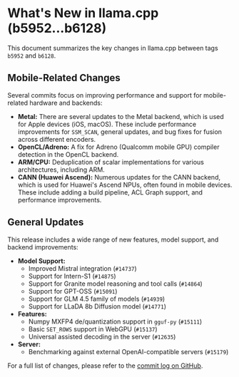 # What's New in llama.cpp (b5952...b6128)

This document summarizes the key changes in llama.cpp between tags `b5952` and `b6128`.

## Mobile-Related Changes

Several commits focus on improving performance and support for mobile-related hardware and backends:

*   **Metal:** There are several updates to the Metal backend, which is used for Apple devices (iOS, macOS). These include performance improvements for `SSM_SCAN`, general updates, and bug fixes for fusion across different encoders.
*   **OpenCL/Adreno:** A fix for Adreno (Qualcomm mobile GPU) compiler detection in the OpenCL backend.
*   **ARM/CPU:** Deduplication of scalar implementations for various architectures, including ARM.
*   **CANN (Huawei Ascend):** Numerous updates for the CANN backend, which is used for Huawei's Ascend NPUs, often found in mobile devices. These include adding a build pipeline, ACL Graph support, and performance improvements.

## General Updates

This release includes a wide range of new features, model support, and backend improvements:

*   **Model Support:**
    *   Improved Mistral integration (`#14737`)
    *   Support for Intern-S1 (`#14875`)
    *   Support for Granite model reasoning and tool calls (`#14864`)
    *   Support for GPT-OSS (`#15091`)
    *   Support for GLM 4.5 family of models (`#14939`)
    *   Support for LLaDA 8b Diffusion model (`#14771`)
*   **Features:**
    *   Numpy MXFP4 de/quantization support in `gguf-py` (`#15111`)
    *   Basic `SET_ROWS` support in WebGPU (`#15137`)
    *   Universal assisted decoding in the server (`#12635`)
*   **Server:**
    *   Benchmarking against external OpenAI-compatible servers (`#15179`)

For a full list of changes, please refer to the [commit log on GitHub](https://github.com/ggml-org/llama.cpp/compare/b5952...b6128).
